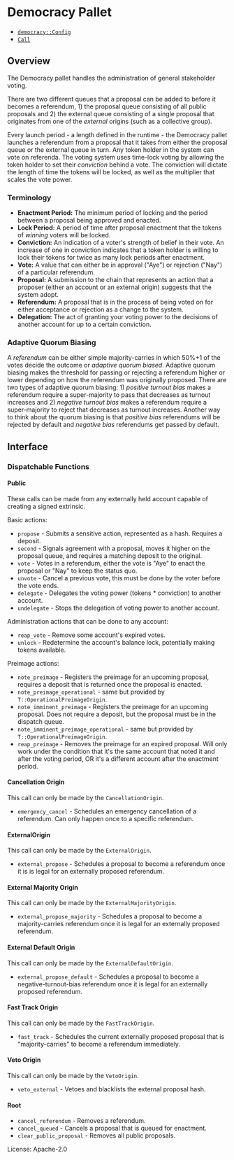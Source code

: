 # Democracy Pallet

- [`democracy::Config`](https://docs.rs/pallet-democracy/latest/pallet_democracy/trait.Config.html)
- [`Call`](https://docs.rs/pallet-democracy/latest/pallet_democracy/enum.Call.html)

## Overview

The Democracy pallet handles the administration of general stakeholder voting.

There are two different queues that a proposal can be added to before it
becomes a referendum, 1) the proposal queue consisting of all public proposals
and 2) the external queue consisting of a single proposal that originates
from one of the _external_ origins (such as a collective group).

Every launch period - a length defined in the runtime - the Democracy pallet
launches a referendum from a proposal that it takes from either the proposal
queue or the external queue in turn. Any token holder in the system can vote
on referenda. The voting system
uses time-lock voting by allowing the token holder to set their _conviction_
behind a vote. The conviction will dictate the length of time the tokens
will be locked, as well as the multiplier that scales the vote power.

### Terminology

- **Enactment Period:** The minimum period of locking and the period between a proposal being
  approved and enacted.
- **Lock Period:** A period of time after proposal enactment that the tokens of _winning_ voters
  will be locked.
- **Conviction:** An indication of a voter's strength of belief in their vote. An increase
  of one in conviction indicates that a token holder is willing to lock their tokens for twice
  as many lock periods after enactment.
- **Vote:** A value that can either be in approval ("Aye") or rejection ("Nay")
  of a particular referendum.
- **Proposal:** A submission to the chain that represents an action that a proposer (either an
  account or an external origin) suggests that the system adopt.
- **Referendum:** A proposal that is in the process of being voted on for
  either acceptance or rejection as a change to the system.
- **Delegation:** The act of granting your voting power to the decisions of another account for
  up to a certain conviction.

### Adaptive Quorum Biasing

A _referendum_ can be either simple majority-carries in which 50%+1 of the
votes decide the outcome or _adaptive quorum biased_. Adaptive quorum biasing
makes the threshold for passing or rejecting a referendum higher or lower
depending on how the referendum was originally proposed. There are two types of
adaptive quorum biasing: 1) _positive turnout bias_ makes a referendum
require a super-majority to pass that decreases as turnout increases and 2) _negative turnout bias_ makes a referendum require a super-majority to
reject that decreases as turnout increases. Another way to think about the
quorum biasing is that _positive bias_ referendums will be rejected by
default and _negative bias_ referendums get passed by default.

## Interface

### Dispatchable Functions

#### Public

These calls can be made from any externally held account capable of creating
a signed extrinsic.

Basic actions:

- `propose` - Submits a sensitive action, represented as a hash. Requires a deposit.
- `second` - Signals agreement with a proposal, moves it higher on the proposal queue, and
  requires a matching deposit to the original.
- `vote` - Votes in a referendum, either the vote is "Aye" to enact the proposal or "Nay" to
  keep the status quo.
- `unvote` - Cancel a previous vote, this must be done by the voter before the vote ends.
- `delegate` - Delegates the voting power (tokens \* conviction) to another account.
- `undelegate` - Stops the delegation of voting power to another account.

Administration actions that can be done to any account:

- `reap_vote` - Remove some account's expired votes.
- `unlock` - Redetermine the account's balance lock, potentially making tokens available.

Preimage actions:

- `note_preimage` - Registers the preimage for an upcoming proposal, requires
  a deposit that is returned once the proposal is enacted.
- `note_preimage_operational` - same but provided by `T::OperationalPreimageOrigin`.
- `note_imminent_preimage` - Registers the preimage for an upcoming proposal.
  Does not require a deposit, but the proposal must be in the dispatch queue.
- `note_imminent_preimage_operational` - same but provided by `T::OperationalPreimageOrigin`.
- `reap_preimage` - Removes the preimage for an expired proposal. Will only
  work under the condition that it's the same account that noted it and
  after the voting period, OR it's a different account after the enactment period.

#### Cancellation Origin

This call can only be made by the `CancellationOrigin`.

- `emergency_cancel` - Schedules an emergency cancellation of a referendum.
  Can only happen once to a specific referendum.

#### ExternalOrigin

This call can only be made by the `ExternalOrigin`.

- `external_propose` - Schedules a proposal to become a referendum once it is is legal
  for an externally proposed referendum.

#### External Majority Origin

This call can only be made by the `ExternalMajorityOrigin`.

- `external_propose_majority` - Schedules a proposal to become a majority-carries
  referendum once it is legal for an externally proposed referendum.

#### External Default Origin

This call can only be made by the `ExternalDefaultOrigin`.

- `external_propose_default` - Schedules a proposal to become a negative-turnout-bias
  referendum once it is legal for an externally proposed referendum.

#### Fast Track Origin

This call can only be made by the `FastTrackOrigin`.

- `fast_track` - Schedules the current externally proposed proposal that
  is "majority-carries" to become a referendum immediately.

#### Veto Origin

This call can only be made by the `VetoOrigin`.

- `veto_external` - Vetoes and blacklists the external proposal hash.

#### Root

- `cancel_referendum` - Removes a referendum.
- `cancel_queued` - Cancels a proposal that is queued for enactment.
- `clear_public_proposal` - Removes all public proposals.

License: Apache-2.0
